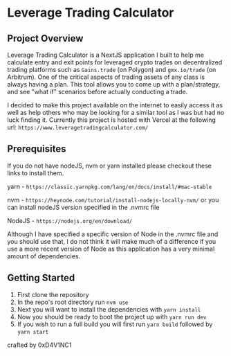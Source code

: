 # Leverage Trading Calculator

## Project Overview
Leverage Trading Calculator is a NextJS application I built to help me calculate entry and exit points for leveraged crypto trades on decentralized trading platforms such as `Gains.trade` (on Polygon) and `gmx.io/trade` (on Arbitrum). One of the critical aspects of trading assets of any class is always having a plan. This tool allows you to come up with a plan/strategy, and see "what if" scenarios before actually conducting a trade.

I decided to make this project available on the internet to easily access it as well as help others who may be looking for a similar tool as I was but had no luck finding it. Currently this project is hosted with Vercel at the following url: `https://www.leveragetradingcalculator.com/`

## Prerequisites
If you do not have nodeJS, nvm or yarn installed please checkout these links to install them. 

yarn - `https://classic.yarnpkg.com/lang/en/docs/install/#mac-stable`

nvm - `https://heynode.com/tutorial/install-nodejs-locally-nvm/` or you can install nodeJS version specified in the .nvmrc file

NodeJS - `https://nodejs.org/en/download/`

Although I have specified a specific version of Node in the .nvmrc file and you should use that, I do not think it will make much of a difference if you use a more recent version of Node as this application has a very minimal amount of dependencies.

## Getting Started
1. First clone the repository
2. In the repo's root directory run `nvm use`
3. Next you will want to install the dependencies with `yarn install`
4. Now you should be ready to boot the project up with `yarn run dev`
5. If you wish to run a full build you will first run `yarn build` followed by `yarn start`


crafted by 0xD4V1NC1